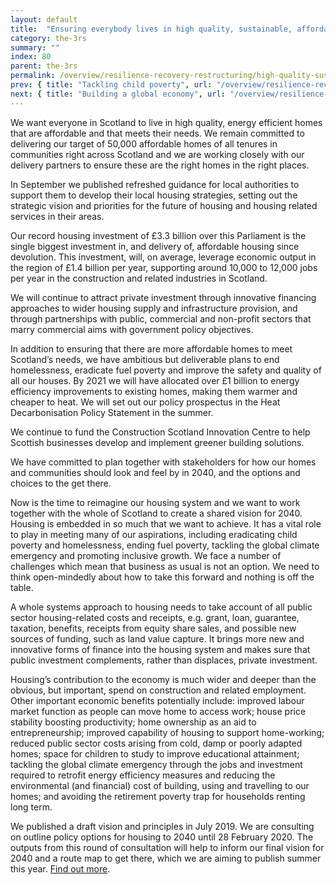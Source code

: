 ```yaml
---
layout: default
title:  "Ensuring everybody lives in high quality, sustainable, affordable homes"
category: the-3rs
summary: ""
index: 80
parent: the-3rs
permalink: /overview/resilience-recovery-restructuring/high-quality-sustainable-affordable-homes/
prev: { title: "Tackling child poverty", url: "/overview/resilience-recovery-restructuring/tackling-child-poverty/" }
next: { title: "Building a global economy", url: "/overview/resilience-recovery-restructuring/building-global-economy/" }
---
```

 
We want everyone in Scotland to live in high quality, energy efficient homes that are affordable and that meets their needs. We remain committed to delivering our target of 50,000 affordable homes of all tenures in communities right across Scotland and we are working closely with our delivery partners to ensure these are the right homes in the right places.  

In September we published refreshed guidance for local authorities to support them to develop their local housing strategies, setting out the strategic vision and priorities for the future of housing and housing related services in their areas.  

Our record housing investment of £3.3 billion over this Parliament is the single biggest investment in, and delivery of, affordable housing since devolution. This investment, will, on average, leverage economic output in the region of £1.4 billion per year, supporting around 10,000 to 12,000 jobs per year in the construction and related industries in Scotland.  

We will continue to attract private investment through innovative financing approaches to wider housing supply and infrastructure provision, and through partnerships with public, commercial and non-profit sectors that marry commercial aims with government policy objectives.   

In addition to ensuring that there are more affordable homes to meet Scotland’s needs, we have ambitious but deliverable plans to end homelessness, eradicate fuel poverty and improve the safety and quality of all our houses.  By 2021 we will have allocated over £1 billion to energy efficiency improvements to existing homes, making them warmer and cheaper to heat. We will set out our policy prospectus in the Heat Decarbonisation Policy Statement in the summer.  

We continue to fund the Construction Scotland Innovation Centre to help Scottish businesses develop and implement greener building solutions.  
 
We have committed to plan together with stakeholders for how our homes and communities should look and feel by in 2040, and the options and choices to the get there.  

Now is the time to reimagine our housing system and we want to work together with the whole of Scotland to create a shared vision for 2040.  Housing is embedded in so much that we want to achieve.  It has a vital role to play in meeting many of our aspirations, including eradicating child poverty and homelessness, ending fuel poverty, tackling the global climate emergency and promoting inclusive growth.  We face a number of challenges which mean that business as usual is not an option.  We need to think open-mindedly about how to take this forward and nothing is off the table.  

A whole systems approach to housing needs to take account of all public sector housing-related costs and receipts, e.g. grant, loan, guarantee, taxation, benefits, receipts from equity share sales, and possible new sources of funding, such as land value capture.  It brings more new and innovative forms of finance into the housing system and makes sure that public investment complements, rather than displaces, private investment.    

Housing’s contribution to the economy is much wider and deeper than the obvious, but important, spend on construction and related employment.  Other important economic benefits potentially include: improved labour market function as people can move home to access work; house price stability boosting productivity; home ownership as an aid to entrepreneurship; improved capability of housing to support home-working; reduced public sector costs arising from cold, damp or poorly adapted homes; space for children to study to improve educational attainment; tackling the global climate emergency through the jobs and investment required to retrofit energy efficiency measures and reducing the environmental (and financial) cost of building, using and travelling to our homes; and avoiding the retirement poverty trap for households renting long term.  

We published a draft vision and principles in July 2019.  We are consulting on outline policy options for housing to 2040 until 28 February 2020.  The outputs from this round of consultation will help to inform our final vision for 2040 and a route map to get there, which we are aiming to publish summer this year. [Find out more](https://www.gov.scot/publications/housing-2040/).
 
